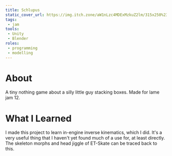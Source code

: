 ```yaml
---
title: Schlupus
static_cover_url: https://img.itch.zone/aW1nLzc4MDExMzkuZ2lm/315x250%23cm/57b1BS.gif
tags:
 - jam
tools:
 - Unity
 - Blender
roles:
 - programming
 - modelling
---
```


# About
A tiny nothing game about a silly little guy stacking boxes. Made for lame jam 12.

# What I Learned
I made this project to learn in-engine inverse kinematics, which I did. It's a very useful thing that I haven't yet found much of a use for, at least directly. The skeleton morphs and head jiggle of ET-Skate can be traced back to this.